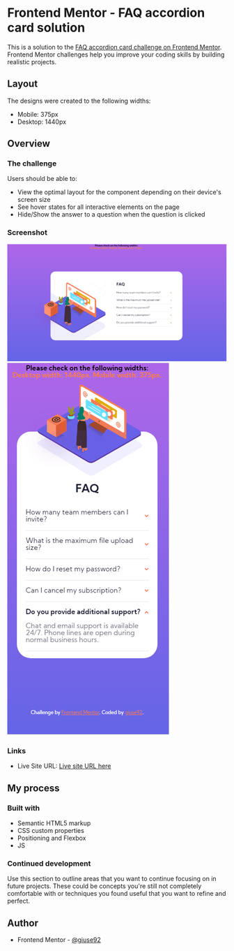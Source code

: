 # Frontend Mentor - FAQ accordion card solution

This is a solution to the [FAQ accordion card challenge on Frontend Mentor](https://www.frontendmentor.io/challenges/faq-accordion-card-XlyjD0Oam). Frontend Mentor challenges help you improve your coding skills by building realistic projects.

## Layout

The designs were created to the following widths:

- Mobile: 375px
- Desktop: 1440px

## Overview


### The challenge

Users should be able to:

- View the optimal layout for the component depending on their device's screen size
- See hover states for all interactive elements on the page
- Hide/Show the answer to a question when the question is clicked

### Screenshot

![](./solution-w-1440.png)
![](./solution-w-375.png)

### Links

- Live Site URL: [Live site URL here](https://giuse92.github.io/faq-accordion-card)

## My process

### Built with

- Semantic HTML5 markup
- CSS custom properties
- Positioning and Flexbox
- JS

### Continued development

Use this section to outline areas that you want to continue focusing on in future projects. These could be concepts you're still not completely comfortable with or techniques you found useful that you want to refine and perfect.

## Author

- Frontend Mentor - [@giuse92](https://www.frontendmentor.io/profile/giuse92)
